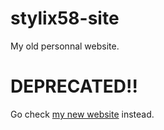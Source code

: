 # stylix58-site
My old personnal website.

# DEPRECATED!!
Go check [my new website](https://stlix.noho.st/) instead.
